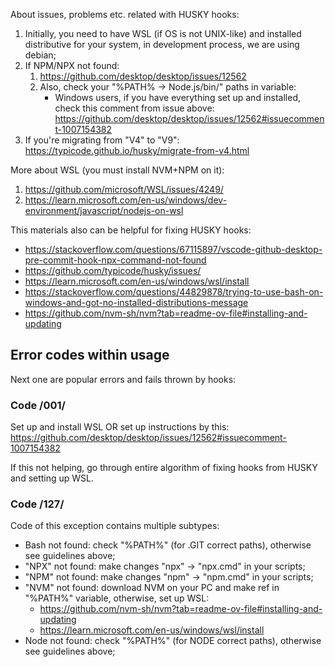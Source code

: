 About issues, problems etc. related with HUSKY hooks:

1. Initially, you need to have WSL (if OS is not UNIX-like) and installed distributive for your system, in development process, we are using debian;
2. If NPM/NPX not found:
   1. https://github.com/desktop/desktop/issues/12562
   2. Also, check your "%PATH% → Node.js/bin/" paths in variable:
      - Windows users, if you have everything set up and installed, check this comment from issue above:\
        https://github.com/desktop/desktop/issues/12562#issuecomment-1007154382
3. If you're migrating from "V4" to "V9":\
   https://typicode.github.io/husky/migrate-from-v4.html

More about WSL (you must install NVM+NPM on it):

1. https://github.com/microsoft/WSL/issues/4249/
2. https://learn.microsoft.com/en-us/windows/dev-environment/javascript/nodejs-on-wsl

This materials also can be helpful for fixing HUSKY hooks:

- https://stackoverflow.com/questions/67115897/vscode-github-desktop-pre-commit-hook-npx-command-not-found
- https://github.com/typicode/husky/issues/
- https://learn.microsoft.com/en-us/windows/wsl/install
- https://stackoverflow.com/questions/44829878/trying-to-use-bash-on-windows-and-got-no-installed-distributions-message
- https://github.com/nvm-sh/nvm?tab=readme-ov-file#installing-and-updating

## Error codes within usage

Next one are popular errors and fails thrown by hooks:

### Code /001/

Set up and install WSL OR set up instructions by this:\
https://github.com/desktop/desktop/issues/12562#issuecomment-1007154382

If this not helping, go through entire algorithm of fixing hooks from HUSKY and setting up WSL.

### Code /127/

Code of this exception contains multiple subtypes:

- Bash not found: check "%PATH%" (for .GIT correct paths), otherwise see guidelines above;
- "NPX" not found: make changes "npx" → "npx.cmd" in your scripts;
- "NPM" not found: make changes "npm" → "npm.cmd" in your scripts;
- "NVM" not found: download NVM on your PC and make ref in "%PATH%" variable, otherwise, set up WSL:
  - https://github.com/nvm-sh/nvm?tab=readme-ov-file#installing-and-updating
  - https://learn.microsoft.com/en-us/windows/wsl/install
- Node not found: check "%PATH%" (for NODE correct paths), otherwise see guidelines above;
